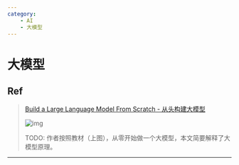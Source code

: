```yaml
---
category: 
    - AI
    - 大模型
---
```


# 大模型

## Ref

> [Build a Large Language Model From Scratch - 从头构建大模型](https://brettgfitzgerald.com/posts/build-a-large-language-model/)
>
> ![img](http://cdn.ayusummer233.top/DailyNotes/202503031817395.webp)
>
> TODO: 作者按照教材（上图），从零开始做一个大模型，本文简要解释了大模型原理。

---


